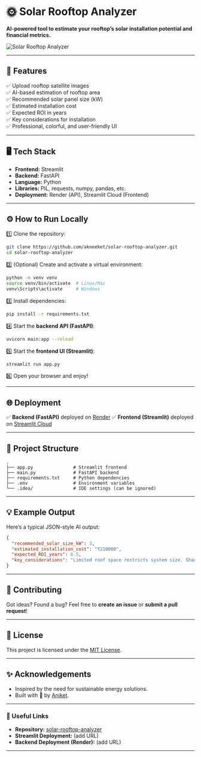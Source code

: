 

# 🌞 Solar Rooftop Analyzer

**AI-powered tool to estimate your rooftop’s solar installation potential and financial metrics.**  

![Solar Rooftop Analyzer](https://github.com/akneeket/solar-rooftop-analyzer/assets/banner-image.png) <!-- (Add a relevant banner image if you have one!) -->

---

## 🚀 Features
✅ Upload rooftop satellite images  
✅ AI-based estimation of rooftop area  
✅ Recommended solar panel size (kW)  
✅ Estimated installation cost  
✅ Expected ROI in years  
✅ Key considerations for installation  
✅ Professional, colorful, and user-friendly UI  

---

## 🖥️ Tech Stack

- **Frontend:** Streamlit  
- **Backend:** FastAPI  
- **Language:** Python  
- **Libraries:** PIL, requests, numpy, pandas, etc.  
- **Deployment:** Render (API), Streamlit Cloud (Frontend)  

---

## ⚙️ How to Run Locally

1️⃣ Clone the repository:  
```bash
git clone https://github.com/akneeket/solar-rooftop-analyzer.git
cd solar-rooftop-analyzer
````

2️⃣ (Optional) Create and activate a virtual environment:

```bash
python -m venv venv
source venv/bin/activate  # Linux/Mac
venv\Scripts\activate     # Windows
```

3️⃣ Install dependencies:

```bash
pip install -r requirements.txt
```

4️⃣ Start the **backend API (FastAPI)**:

```bash
uvicorn main:app --reload
```

5️⃣ Start the **frontend UI (Streamlit)**:

```bash
streamlit run app.py
```

6️⃣ Open your browser and enjoy!

---

## 🌐 Deployment

✅ **Backend (FastAPI)** deployed on [Render](https://render.com)
✅ **Frontend (Streamlit)** deployed on [Streamlit Cloud](https://streamlit.io/cloud)

---

## 📁 Project Structure

```
.
├── app.py               # Streamlit frontend
├── main.py              # FastAPI backend
├── requirements.txt     # Python dependencies
├── .env                 # Environment variables
└── .idea/               # IDE settings (can be ignored)
```

---

## 💡 Example Output

Here’s a typical JSON-style AI output:

```json
{
  "recommended_solar_size_kW": 3,
  "estimated_installation_cost": "₹210000",
  "expected_ROI_years": 6.5,
  "key_considerations": "Limited roof space restricts system size. Shading analysis crucial. Consider net metering policy in your area. Higher installation cost per kW expected due to smaller system size."
}
```

---

## 🙏 Contributing

Got ideas? Found a bug?
Feel free to **create an issue** or **submit a pull request**!

---

## 📄 License

This project is licensed under the [MIT License](LICENSE).

---

## ✨ Acknowledgements

* Inspired by the need for sustainable energy solutions.
* Built with 💙 by [Aniket](https://github.com/akneeket).

---

### 🔗 Useful Links

* **Repository:** [solar-rooftop-analyzer](https://github.com/akneeket/solar-rooftop-analyzer)
* **Streamlit Deployment:** (add URL)
* **Backend Deployment (Render):** (add URL)

---

```


